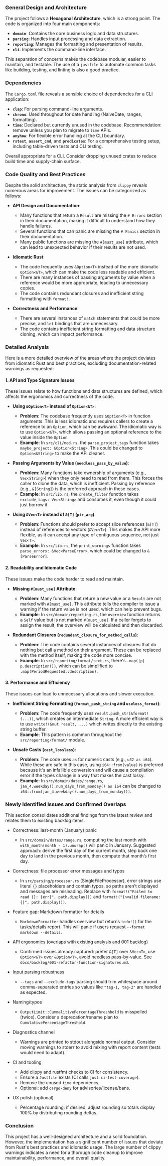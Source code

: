 ### General Design and Architecture

The project follows a **Hexagonal Architecture**, which is a strong point. The code is organized into four main components:

-   **`domain`**: Contains the core business logic and data structures.
-   **`parsing`**: Handles input processing and data extraction.
-   **`reporting`**: Manages the formatting and presentation of results.
-   **`cli`**: Implements the command-line interface.

This separation of concerns makes the codebase modular, easier to maintain, and testable. The use of a `justfile` to automate common tasks like building, testing, and linting is also a good practice.

### Dependencies

The `Cargo.toml` file reveals a sensible choice of dependencies for a CLI application:

-   **`clap`**: For parsing command-line arguments.
-   **`chrono`**: Used throughout for date handling (NaiveDate, ranges, formatting).
-   **`time`**: Declared but currently unused in the codebase. Recommendation: remove unless you plan to migrate to `time` APIs.
-   **`anyhow`**: For flexible error handling at the CLI boundary.
-   **`rstest`**, **`assert_cmd`**, and **`predicates`**: For a comprehensive testing setup, including table-driven tests and CLI testing.

Overall appropriate for a CLI. Consider dropping unused crates to reduce build time and supply-chain surface.

### Code Quality and Best Practices

Despite the solid architecture, the static analysis from `clippy` reveals numerous areas for improvement. The issues can be categorized as follows:

-   **API Design and Documentation**:
    -   Many functions that return a `Result` are missing the `# Errors` section in their documentation, making it difficult to understand how they handle failures.
    -   Several functions that can panic are missing the `# Panics` section in their documentation.
    -   Many public functions are missing the `#[must_use]` attribute, which can lead to unexpected behavior if their results are not used.

-   **Idiomatic Rust**:
    -   The code frequently uses `&Option<T>` instead of the more idiomatic `Option<&T>`, which can make the code less readable and efficient.
    -   There are many instances of passing arguments by value when a reference would be more appropriate, leading to unnecessary copies.
    -   The code contains redundant closures and inefficient string formatting with `format!`.

-   **Correctness and Performance**:
    -   There are several instances of `match` statements that could be more precise, and `let` bindings that are unnecessary.
    -   The code contains inefficient string formatting and data structure cloning, which can impact performance.

### Detailed Analysis

Here is a more detailed overview of the areas where the project deviates from idiomatic Rust and best practices, excluding documentation-related warnings as requested:

#### 1. API and Type Signature Issues

These issues relate to how functions and data structures are defined, which affects the ergonomics and correctness of the code.

-   **Using `&Option<T>` instead of `Option<&T>`**:
    -   **Problem**: The codebase frequently uses `&Option<T>` in function arguments. This is less idiomatic and requires callers to create a reference to an `Option`, which can be awkward. The idiomatic way is to use `Option<&T>`, which allows passing an optional reference to the value inside the `Option`.
    -   **Example**: In `src/cli/mod.rs`, the `parse_project_tags` function takes `maybe_project: &Option<String>`. This could be changed to `Option<&String>` to make the API cleaner.

-   **Passing Arguments by Value (`needless_pass_by_value`)**:
    -   **Problem**: Many functions take ownership of arguments (e.g., `Vec<String>`) when they only need to read from them. This forces the caller to clone the data, which is inefficient. Passing by reference (e.g., `&[String]`) is the preferred approach in these cases.
    -   **Example**: In `src/lib.rs`, the `create_filter` function takes `exclude_tags: Vec<String>` and consumes it, even though it could just borrow it.

-   **Using `&Vec<T>` instead of `&[T]` (`ptr_arg`)**:
    -   **Problem**: Functions should prefer to accept slice references (`&[T]`) instead of references to vectors (`&Vec<T>`). This makes the API more flexible, as it can accept any type of contiguous sequence, not just `Vec<T>`.
    -   **Example**: In `src/lib.rs`, the `print_warnings` function takes `parse_errors: &Vec<ParseError>`, which could be changed to `&[ParseError]`.

#### 2. Readability and Idiomatic Code

These issues make the code harder to read and maintain.

-   **Missing `#[must_use]` Attribute**:
    -   **Problem**: Many functions that return a new value or a `Result` are not marked with `#[must_use]`. This attribute tells the compiler to issue a warning if the return value is not used, which can help prevent bugs.
    -   **Example**: In `src/domain/reporting.rs`, the `overview` function returns a `Self` value but is not marked `#[must_use]`. If a caller forgets to assign the result, the overview will be calculated and then discarded.

-   **Redundant Closures (`redundant_closure_for_method_calls`)**:
    -   **Problem**: The code contains several instances of closures that do nothing but call a method on their argument. These can be replaced with the method itself, making the code more concise.
    -   **Example**: In `src/reporting/format/text.rs`, there's `.map(|p| p.description())`, which can be simplified to `.map(PeriodRequested::description)`.

#### 3. Performance and Efficiency

These issues can lead to unnecessary allocations and slower execution.

-   **Inefficient String Formatting (`format_push_string` and `useless_format`)**:
    -   **Problem**: The code frequently uses `result.push_str(&format!(...))`, which creates an intermediate `String`. A more efficient way is to use `write!(&mut result, ...)` which writes directly to the existing string buffer.
    -   **Example**: This pattern is common throughout the `src/reporting/format/` module.

-   **Unsafe Casts (`cast_lossless`)**:
    -   **Problem**: The code uses `as` for numeric casts (e.g., `u32 as i64`). While these are safe in this case, using `i64::from(value)` is preferred because it's an infallible conversion and will cause a compilation error if the types change in a way that makes the cast lossy.
    -   **Example**: In `src/domain/dates/range.rs`, `jan_4.weekday().num_days_from_monday() as i64` can be changed to `i64::from(jan_4.weekday().num_days_from_monday())`.

### Newly Identified Issues and Confirmed Overlaps

This section consolidates additional findings from the latest review and relates them to existing backlog items.

-   Correctness: last-month (January) panic
    -   In `src/domain/dates/range.rs`, computing the last month with `with_month(month - 1).unwrap()` will panic in January. Suggested approach: derive the first day of the current month, step back one day to land in the previous month, then compute that month’s first day.

-   Correctness: file processor error messages and typos
    -   In `src/parsing/processor.rs` (SingleFileProcessor), error strings use literal `{}` placeholders and contain typos, so paths aren’t displayed and messages are misleading. Replace with `format!("Failed to read {}: {err}", path.display())` and `format!("Invalid filename: {}", path.display())`.

-   Feature gap: Markdown formatter for details
    -   `MarkdownFormatter` handles overview but returns `todo!()` for the tasks/details report. This will panic if users request `--format markdown --details`.

-   API ergonomics (overlaps with existing analysis and 001 backlog)
    -   Confirmed issues already captured: prefer `&[T]` over `&Vec<T>`, use `Option<&T>` over `&Option<T>`, avoid needless pass-by-value. See `docs/backlog/001-refactor-function-signatures.md`.

-   Input parsing robustness
    -   `--tags` and `--exclude-tags` parsing should trim whitespace around comma-separated entries so values like `"tag-1, tag-2"` are handled as expected.

-   Naming/typos
    -   `OutputLimit::CummalitivePercentageThreshhold` is misspelled (twice). Consider a deprecation/rename plan to `CumulativePercentageThreshold`.

-   Diagnostics channel
    -   Warnings are printed to stdout alongside normal output. Consider moving warnings to stderr to avoid mixing with report content (tests would need to adapt).

-   CI and tooling
    -   Add clippy and rustfmt checks to CI for consistency.
    -   Ensure a `Justfile` exists (CI calls `just ci-test-coverage`).
    -   Remove the unused `time` dependency.
    -   Optional: add `cargo-deny` for advisories/license/bans.

-   UX polish (optional)
    -   Percentage rounding: if desired, adjust rounding so totals display 100% by distributing rounding deltas.

### Conclusion

This project has a well-designed architecture and a solid foundation. However, the implementation has a significant number of issues that deviate from Rust's best practices and idiomatic usage. The large number of clippy warnings indicates a need for a thorough code cleanup to improve maintainability, performance, and overall quality.
